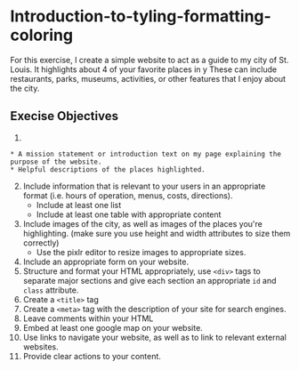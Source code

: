 # Introduction-to-tyling-formatting-coloring

For this exercise, I create a simple website to act as a guide to my city of St. Louis. It highlights about 4 of your favorite places in y These can include restaurants, parks, museums, activities, or other features that I enjoy about the city.


## Execise Objectives
1. 

    * A mission statement or introduction text on my page explaining the purpose of the website.
    * Helpful descriptions of the places highlighted.
2. Include information that is relevant to your users in an appropriate format (i.e. hours of operation, menus, costs, directions).
    * Include at least one list
    * Include at least one table with appropriate content
3. Include images of the city, as well as images of the places you're highlighting. (make sure you use height and width attributes to size them correctly)
    * Use the pixlr editor to resize images to appropriate sizes.
5. Include an appropriate form on your website.
6. Structure and format your HTML appropriately, use `<div>` tags to separate major sections and give each section an appropriate `id` and `class` attribute.
7. Create a `<title>` tag
8. Create a `<meta>` tag with the description of your site for search engines.
9. Leave comments within your HTML
10. Embed at least one google map on your website.
11. Use links to navigate your website, as well as to link to relevant external websites.
12. Provide clear actions to your content.
